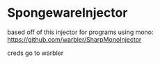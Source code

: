 # SpongewareInjector
based off of this injector for programs using mono: https://github.com/warbler/SharpMonoInjector

creds go to warbler
